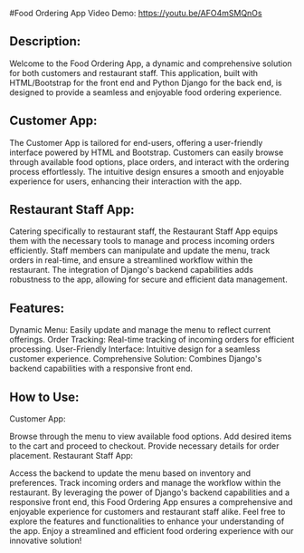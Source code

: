 
#Food Ordering App
Video Demo: https://youtu.be/AFO4mSMQnOs

## Description:
Welcome to the Food Ordering App, a dynamic and comprehensive solution for both customers and restaurant staff. This application, built with HTML/Bootstrap for the front end and Python Django for the back end, is designed to provide a seamless and enjoyable food ordering experience.

## Customer App:
The Customer App is tailored for end-users, offering a user-friendly interface powered by HTML and Bootstrap. Customers can easily browse through available food options, place orders, and interact with the ordering process effortlessly. The intuitive design ensures a smooth and enjoyable experience for users, enhancing their interaction with the app.

## Restaurant Staff App:
Catering specifically to restaurant staff, the Restaurant Staff App equips them with the necessary tools to manage and process incoming orders efficiently. Staff members can manipulate and update the menu, track orders in real-time, and ensure a streamlined workflow within the restaurant. The integration of Django's backend capabilities adds robustness to the app, allowing for secure and efficient data management.

## Features:
Dynamic Menu: Easily update and manage the menu to reflect current offerings.
Order Tracking: Real-time tracking of incoming orders for efficient processing.
User-Friendly Interface: Intuitive design for a seamless customer experience.
Comprehensive Solution: Combines Django's backend capabilities with a responsive front end.

## How to Use:
Customer App:

Browse through the menu to view available food options.
Add desired items to the cart and proceed to checkout.
Provide necessary details for order placement.
Restaurant Staff App:

Access the backend to update the menu based on inventory and preferences.
Track incoming orders and manage the workflow within the restaurant.
By leveraging the power of Django's backend capabilities and a responsive front end, this Food Ordering App ensures a comprehensive and enjoyable experience for customers and restaurant staff alike. Feel free to explore the features and functionalities to enhance your understanding of the app. Enjoy a streamlined and efficient food ordering experience with our innovative solution!


